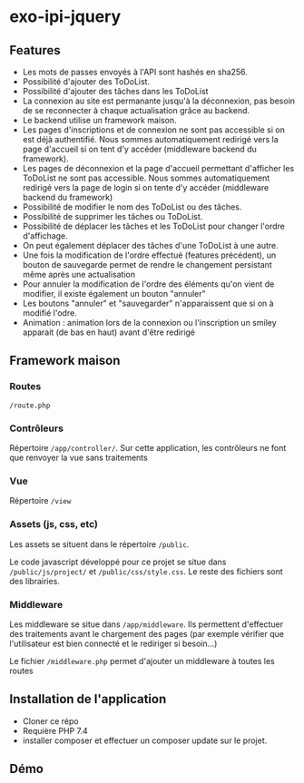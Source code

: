 ﻿# exo-ipi-jquery

## Features 
* Les mots de passes envoyés à l'API sont hashés en sha256.
* Possibilité d'ajouter des ToDoList.
* Possibilité d'ajouter des tâches dans les ToDoList
* La connexion au site est permanante jusqu'à la déconnexion, pas besoin de se reconnecter à chaque actualisation grâce au backend.
* Le backend utilise un framework maison.
* Les pages d'inscriptions et de connexion ne sont pas accessible si on est déjà authentifié. Nous sommes automatiquement redirigé vers la page d'accueil si on tent d'y accéder (middleware backend du framework).
* Les pages de déconnexion et la page d'accueil permettant d'afficher les ToDoList ne sont pas accessible. Nous sommes automatiquement redirigé vers la page de login si on tente d'y accéder (middleware backend du framework)
* Possibilité de modifier le nom des ToDoList ou des tâches.
* Possibilité de supprimer les tâches ou ToDoList.
* Possibilité de déplacer les tâches et les ToDoList pour changer l'ordre d'affichage.
* On peut également déplacer des tâches d'une ToDoList à une autre.
* Une fois la modification de l'ordre effectué (features précédent), un bouton de sauvegarde permet de rendre le changement persistant même après une actualisation
* Pour annuler la modification de l'ordre des éléments qu'on vient de modifier, il existe également un bouton "annuler"
* Les boutons "annuler" et "sauvegarder" n'apparaissent que si on à modifié l'odre.
* Animation : animation lors de la connexion ou l'inscription un smiley apparait (de bas en haut) avant d'être redirigé

## Framework maison

### Routes

`/route.php`

### Contrôleurs

Répertoire `/app/controller/`. Sur cette application, les contrôleurs ne font que renvoyer la vue sans traitements

### Vue

Répertoire `/view`

### Assets (js, css, etc)

Les assets se situent dans le répertoire `/public`. 

Le code javascript développé pour ce projet se situe dans `/public/js/project/` et `/public/css/style.css`. Le reste des fichiers sont des librairies. 

### Middleware

Les middleware se situe dans `/app/middleware`. Ils permettent d'effectuer des traitements avant le chargement des pages (par exemple vérifier que l'utilisateur est bien connecté et le rediriger si besoin...)

Le fichier `/middleware.php` permet d'ajouter un middleware à toutes les routes

## Installation de l'application 

* Cloner ce répo
* Requière PHP 7.4
* installer composer et effectuer un composer update sur le projet. 

## Démo


